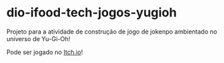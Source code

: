 # dio-ifood-tech-jogos-yugioh
Projeto para a atividade de construção de jogo de jokenpo ambientado no universo de Yu-Gi-Oh!

Pode ser jogado no [Itch.io](https://nartojunior.itch.io/dio-yu-gi-oh-jokenpo-edition)!
